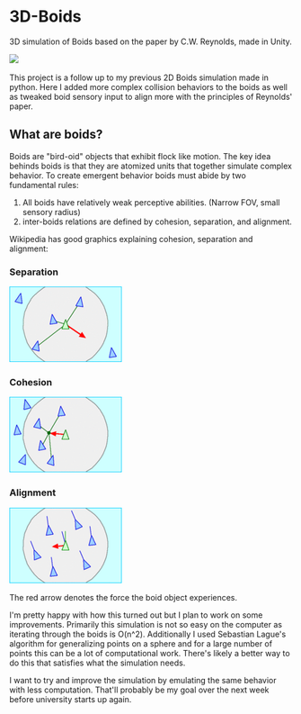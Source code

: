 # 3D-Boids
3D simulation of Boids based on the paper by C.W. Reynolds, made in Unity.

![](boids.gif)

This project is a follow up to my previous 2D Boids simulation made in python. Here I added more complex collision behaviors 
to the boids as well as tweaked boid sensory input to align more with the principles of Reynolds' paper.

## What are boids?

Boids are "bird-oid" objects that exhibit flock like motion. The key idea behinds boids is that they are atomized units
that together simulate complex behavior. To create emergent behavior boids must abide by two fundamental rules:

1) All boids have relatively weak perceptive abilities. (Narrow FOV, small sensory radius)
2) inter-boids relations are defined by cohesion, separation, and alignment.

Wikipedia has good graphics explaining cohesion, separation and alignment:

### Separation
<img src="separation.gif"
     alt="Separation"/>

### Cohesion
<img src="cohesion.gif"
     alt="Cohesion"/>

### Alignment
<img src="alignment.gif"
     alt="Alignment"/>
     
The red arrow denotes the force the boid object experiences.

I'm pretty happy with how this turned out but I plan to work on some improvements. Primarily this simulation is not so easy on the computer as iterating through the boids is O(n^2). Additionally I used Sebastian Lague's algorithm for generalizing
points on a sphere and for a large number of points this can be a lot of computational work. There's likely a better way to
do this that satisfies what the simulation needs.

I want to try and improve the simulation by emulating the same behavior with less computation. That'll probably be my goal
over the next week before university starts up again.



